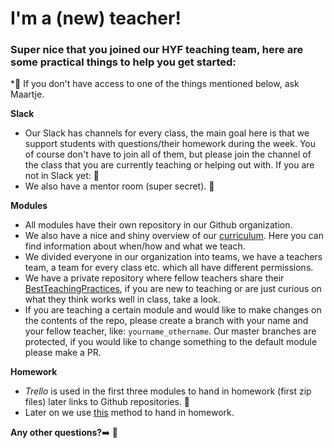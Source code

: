 # I'm a (new) teacher!

### Super nice that you joined our HYF teaching team, here are some practical things to help you get started:

\*:information_desk_person: If you don't have access to one of the things mentioned below, ask Maartje.

**Slack**
- Our Slack has channels for every class, the main goal here is that we support students with questions/their homework during the week. You of course don't have to join all of them, but please join the channel of the class that you are currently teaching or helping out with. If you are not in Slack yet: :information_desk_person: 
- We also have a mentor room (super secret). :information_desk_person: 

**Modules**
- All modules have their own repository in our Github organization.
- We also have a nice and shiny overview of our [curriculum](https://github.com/HackYourFuture/curriculum). Here you can find information about when/how and what we teach.
- We divided everyone in our organization into teams, we have a teachers team, a team for every class etc. which all have different permissions.
- We have a private repository where fellow teachers share their [BestTeachingPractices](https://github.com/HackYourFuture/BestTeachingPractices), if you are new to teaching or are just curious on what they think works well in class, take a look.
- If you are teaching a certain module and would like to make changes on the contents of the repo, please create a branch with your name and your fellow teacher, like: `yourname_othername`. Our master branches are protected, if you would like to change something to the default module please make a PR.

**Homework**
- *Trello* is used in the first three modules to hand in homework (first zip files) later links to Github repositories. :information_desk_person:
- Later on we use [this](https://github.com/HackYourFuture/Git/blob/master/Lecture-3.md) method to hand in homework.

**Any other questions?**:arrow_right: :information_desk_person:

